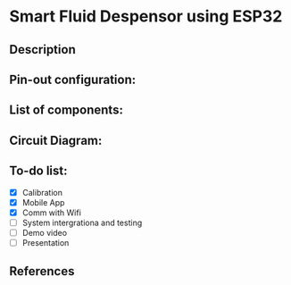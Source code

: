 # Smart Fluid Despensor using ESP32

## Description

## Pin-out configuration:

## List of components:

## Circuit Diagram:

## To-do list:
- [x] Calibration
- [x] Mobile App  
- [x] Comm with Wifi
- [ ] System intergrationa and testing
- [ ] Demo video 
- [ ] Presentation

## References
